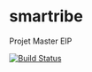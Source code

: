 smartribe
=========

Projet Master EIP

[![Build Status](https://ci.eip.infoclip.fr/api/badge/github.com/neoxia/smartribe/status.svg?branch=master)](https://ci.eip.infoclip.fr/github.com/neoxia/smartribe)
